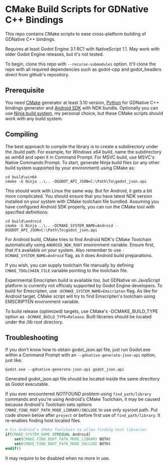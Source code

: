 # CMake Build Scripts for GDNative C++ Bindings

This repo contains CMake scripts to ease cross-platform building of GDNative C++ bindings.

Requires at least Godot Engine 3.1 RC1 with NativeScript 1.1. May work with older Godot Engine releases, but it's not tested.

To begin, clone this repo with `--recurse-submodules` option. It'll clone the repo with all required dependencies such as godot-cpp and godot_headers direct from github's repository.

## Prerequisite

You need [CMake](https://cmake.org/) generator at least 3.10 version, [Python](https://www.python.org/) for GDNative C++ bindings generator and [Android SDK](https://developer.android.com/studio) with NDK bundle. Optionally you can use [Ninja build system](https://ninja-build.org/), my personal choice, but these CMake scripts should work with any build system.

## Compiling

The best approach to compile the library is to create a subdirectory under the /build path. For example, for _Windows x64_ build, name the subdirectory as _win64_ and open it in Command Prompt. For MSVC build, use MSVC's Native Commands Prompt. To start, generate Ninja build files (or any other build system supported by your environment) using CMake as:

```
cd build\win64
cmake -G Ninja ..\.. -DGODOT_API_JSON=C:\Path\To\godot_json.api
```

This should work with Linux the same way. But for Android, it gets a bit more complicated. You should ensure that you have latest NDK version installed on your system with CMake toolchain file bundled. Assuming you have configured Android SDK properly, you can run the CMake tool with specified definitions:

```
cd build\android
cmake -G Ninja ..\.. -DCMAKE_SYSTEM_NAME=Android -DGODOT_API_JSON=C:\Path\To\godot_json.api
```

For Android build, CMake tries to find Android NDK's CMake Toolchain automatically using `ANDROID_NDK_ROOT` environment variable. Ensure first, that it's available on your system. Also remember to use `-DCMAKE_SYSTEM_NAME=Android` flag, as it does Android build preparations.

If you wish, you can supply toolchain file manually by defining `CMAKE_TOOLCHAIN_FILE` variable pointing to the toolchain file.

Experimental Emscripten build is available too, but GDNative on JavaScript platform is currently not officialy supported by Godot Engine developers. To build for Emscripten, use `-DCMAKE_SYSTEM_NAME=Emscripten` flag. As like for Android target, CMake script will try to find Emscripten's toolchain using EMSCRIPTEN environment variable.

To build release (optimized) targets, use CMake's -DCMAKE_BUILD_TYPE option as `-DCMAKE_BUILD_TYPE=Release`. Built libraries should be located under the /lib root directory.

## Troubleshooting

If you don't know how to obtain godot_json.api file, just run Godot.exe within a Command Prompt with an `--gdnative-generate-json-api` option, just like:

```
Godot.exe --gdnative-generate-json-api godot_json.api
```

Generated godot_json.api file should be located inside the same directtory as Godot executable.

If you ever encountered _NOTFOUND_ problem using `find_path/library` commands and you're using Android's CMake Toolchain, it may be caused because Android's Toolchain sets options `CMAKE_FIND_ROOT_PATH_MODE_LIBRARY/INCLUDE` to use only sysroot path. Put code shown below after `project` or before first use of `find_path/library`. It re-enables finding host located files.

```cmake
# Fix Android's CMake Toolchain to allow finding host libraries
if(CMAKE_SYSTEM_NAME STREQUAL Android)
	set(CMAKE_FIND_ROOT_PATH_MODE_LIBRARY BOTH)
	set(CMAKE_FIND_ROOT_PATH_MODE_INCLUDE BOTH)
endif()
```

It may require to be disabled when no more in use.
